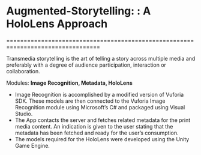 # Augmented-Storytelling: : A HoloLens Approach

=================================================================================

Transmedia storytelling is the art of telling a story across multiple media and preferably with a degree of audience participation, interaction or collaboration.

Modules: **Image Recognition, Metadata, HoloLens**
* Image Recognition is accomplished by a modified version of Vuforia SDK. These models are then connected to the Vuforia Image Recognition module using Microsoft’s C# and packaged using Visual Studio.
* The App contacts the server and fetches related metadata for the print media content. An indication is given to the user stating that the metadata has been fetched and ready for the user’s consumption. 
* The models required for the HoloLens were developed using the Unity Game Engine.